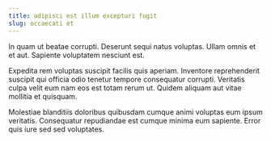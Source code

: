 ```yaml
---
title: adipisci est illum excepturi fugit
slug: occaecati et
---
```


In quam ut beatae corrupti. Deserunt sequi natus voluptas. Ullam omnis et et aut. Sapiente voluptatem nesciunt est.

Expedita rem voluptas suscipit facilis quis aperiam. Inventore reprehenderit suscipit qui officia odio tenetur tempore consequatur corrupti. Veritatis culpa velit eum nam eos est totam rerum ut. Quidem aliquam aut vitae mollitia et quisquam.

Molestiae blanditiis doloribus quibusdam cumque animi voluptas eum ipsum veritatis. Consequatur repudiandae est cumque minima eum sapiente. Error quis iure sed sed voluptates.
